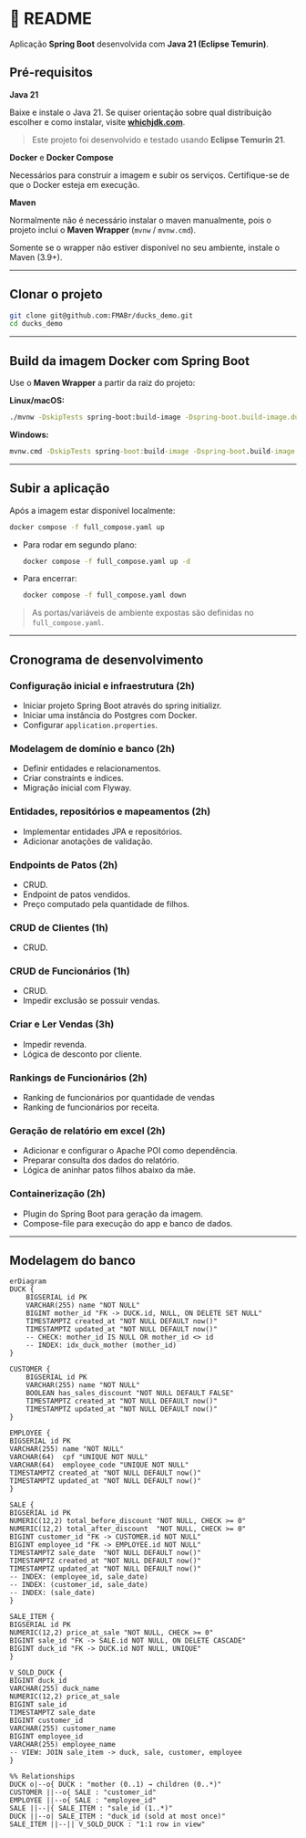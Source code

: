 # 🚀 README

Aplicação **Spring Boot** desenvolvida com **Java 21 (Eclipse Temurin)**.

## Pré-requisitos
**Java 21**

Baixe e instale o Java 21. Se quiser orientação sobre qual distribuição escolher e como instalar, visite **[whichjdk.com](https://whichjdk.com/)**.

  > Este projeto foi desenvolvido e testado usando **Eclipse Temurin 21**.

**Docker** e **Docker Compose**

Necessários para construir a imagem e subir os serviços. Certifique-se de que o Docker esteja em execução.

**Maven**

Normalmente não é necessário instalar o maven manualmente, pois o projeto inclui o **Maven Wrapper** (`mvnw` / `mvnw.cmd`).

Somente se o wrapper não estiver disponível no seu ambiente, instale o Maven (3.9+).

---

## Clonar o projeto

```bash
git clone git@github.com:FMABr/ducks_demo.git
cd ducks_demo
```

---

## Build da imagem Docker com Spring Boot

Use o **Maven Wrapper** a partir da raiz do projeto:

**Linux/macOS:**

```bash
./mvnw -DskipTests spring-boot:build-image -Dspring-boot.build-image.ducks_app=preco_justo/ducks:1.0.0
```

**Windows:**

```bat
mvnw.cmd -DskipTests spring-boot:build-image -Dspring-boot.build-image.ducks_app=preco_justo/ducks:1.0.0
```

---

## Subir a aplicação

Após a imagem estar disponível localmente:

```bash
docker compose -f full_compose.yaml up
```

* Para rodar em segundo plano:

  ```bash
  docker compose -f full_compose.yaml up -d
  ```
* Para encerrar:

  ```bash
  docker compose -f full_compose.yaml down
  ```

> As portas/variáveis de ambiente expostas são definidas no `full_compose.yaml`.

---

## Cronograma de desenvolvimento

### Configuração inicial e infraestrutura (2h)
- Iniciar projeto Spring Boot através do spring initializr.
- Iniciar uma instância do Postgres com Docker.
- Configurar `application.properties`.

### Modelagem de domínio e banco (2h)
- Definir entidades e relacionamentos.
- Criar constraints e indices.
- Migração inicial com Flyway.

### Entidades, repositórios e mapeamentos (2h)
- Implementar entidades JPA e repositórios.
- Adicionar anotações de validação.

### Endpoints de Patos (2h)
- CRUD.
- Endpoint de patos vendidos.
- Preço computado pela quantidade de filhos.

### CRUD de Clientes (1h)
- CRUD.

### CRUD de Funcionários (1h)
- CRUD.
- Impedir exclusão se possuir vendas.

### Criar e Ler Vendas (3h)
- Impedir revenda.
- Lógica de desconto por cliente.

### Rankings de Funcionários (2h)
- Ranking de funcionários por quantidade de vendas
- Ranking de funcionários por receita.

### Geração de relatório em excel (2h)
- Adicionar e configurar o Apache POI como dependência.
- Preparar consulta dos dados do relatório.
- Lógica de aninhar patos filhos abaixo da mãe. 

### Containerização (2h)
- Plugin do Spring Boot para geração da imagem.
- Compose-file para execução do app e banco de dados.

---

## Modelagem do banco
```mermaid
erDiagram
DUCK {
    BIGSERIAL id PK
    VARCHAR(255) name "NOT NULL"
    BIGINT mother_id "FK -> DUCK.id, NULL, ON DELETE SET NULL"
    TIMESTAMPTZ created_at "NOT NULL DEFAULT now()"
    TIMESTAMPTZ updated_at "NOT NULL DEFAULT now()"
    -- CHECK: mother_id IS NULL OR mother_id <> id
    -- INDEX: idx_duck_mother (mother_id)
}

CUSTOMER {
    BIGSERIAL id PK
    VARCHAR(255) name "NOT NULL"
    BOOLEAN has_sales_discount "NOT NULL DEFAULT FALSE"
    TIMESTAMPTZ created_at "NOT NULL DEFAULT now()"
    TIMESTAMPTZ updated_at "NOT NULL DEFAULT now()"
}

EMPLOYEE {
BIGSERIAL id PK
VARCHAR(255) name "NOT NULL"
VARCHAR(64)  cpf "UNIQUE NOT NULL"
VARCHAR(64)  employee_code "UNIQUE NOT NULL"
TIMESTAMPTZ created_at "NOT NULL DEFAULT now()"
TIMESTAMPTZ updated_at "NOT NULL DEFAULT now()"
}

SALE {
BIGSERIAL id PK
NUMERIC(12,2) total_before_discount "NOT NULL, CHECK >= 0"
NUMERIC(12,2) total_after_discount  "NOT NULL, CHECK >= 0"
BIGINT customer_id "FK -> CUSTOMER.id NOT NULL"
BIGINT employee_id "FK -> EMPLOYEE.id NOT NULL"
TIMESTAMPTZ sale_date  "NOT NULL DEFAULT now()"
TIMESTAMPTZ created_at "NOT NULL DEFAULT now()"
TIMESTAMPTZ updated_at "NOT NULL DEFAULT now()"
-- INDEX: (employee_id, sale_date)
-- INDEX: (customer_id, sale_date)
-- INDEX: (sale_date)
}

SALE_ITEM {
BIGSERIAL id PK
NUMERIC(12,2) price_at_sale "NOT NULL, CHECK >= 0"
BIGINT sale_id "FK -> SALE.id NOT NULL, ON DELETE CASCADE"
BIGINT duck_id "FK -> DUCK.id NOT NULL, UNIQUE"
}

V_SOLD_DUCK {
BIGINT duck_id
VARCHAR(255) duck_name
NUMERIC(12,2) price_at_sale
BIGINT sale_id
TIMESTAMPTZ sale_date
BIGINT customer_id
VARCHAR(255) customer_name
BIGINT employee_id
VARCHAR(255) employee_name
-- VIEW: JOIN sale_item -> duck, sale, customer, employee
}

%% Relationships
DUCK o|--o{ DUCK : "mother (0..1) → children (0..*)"
CUSTOMER ||--o{ SALE : "customer_id"
EMPLOYEE ||--o{ SALE : "employee_id"
SALE ||--|{ SALE_ITEM : "sale_id (1..*)"
DUCK ||--o| SALE_ITEM : "duck_id (sold at most once)"
SALE_ITEM ||--|| V_SOLD_DUCK : "1:1 row in view"

```
